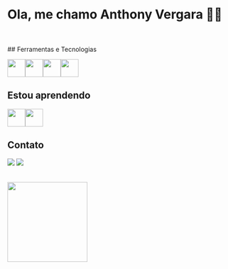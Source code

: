 # Ola, me chamo Anthony Vergara 👋👋

<br/> 
<br/> 
## Ferramentas e Tecnologias

<img loading="lazy" src="https://cdn.jsdelivr.net/gh/devicons/devicon@latest/icons/java/java-original.svg" width="40" height="40"/><img loading="lazy" src="https://cdn.jsdelivr.net/gh/devicons/devicon@latest/icons/spring/spring-original.svg" width="40" height="40"/><img loading="lazy" src="https://cdn.jsdelivr.net/gh/devicons/devicon@latest/icons/postgresql/postgresql-original.svg" width="40" height="40"/><img loading="lazy" src="https://cdn.jsdelivr.net/gh/devicons/devicon@latest/icons/git/git-original.svg" width="40" height="40"/>



## Estou aprendendo
<img loading="lazy" src="https://cdn.jsdelivr.net/gh/devicons/devicon@latest/icons/angular/angular-original.svg" width="40" height="40"/><img loading="lazy" src="https://cdn.jsdelivr.net/gh/devicons/devicon@latest/icons/amazonwebservices/amazonwebservices-original-wordmark.svg" width="40" height="40"/>
          


## Contato
<div>
  <a href="https://instagram.com/_anthonyvergara" target="_blank"><img loading="lazy" src="https://img.shields.io/badge/-Instagram-%23E4405F?style=for-the-badge&logo=instagram&logoColor=white" target="_blank"></a>
<a href="https://www.linkedin.com/in/anthony-vergara-819318321/" target="_blank"><img loading="lazy" src="https://img.shields.io/badge/-LinkedIn-%230077B5?style=for-the-badge&logo=linkedin&logoColor=white" target="_blank"></a>   
</div>


<br/> 
<br/> 
<div>
<a href="https://github.com/anthonyvergara">
<img loading="lazy" height="180em" src="https://github-readme-stats.vercel.app/api/top-langs/?username=anthonyvergara&layout=compact&langs_count=7&theme=dracula"/>
</div>


<!--
**anthonyvergara/anthonyvergara** is a ✨ _special_ ✨ repository because its `README.md` (this file) appears on your GitHub profile.

Here are some ideas to get you started:

- 🔭 I’m currently working on ...
- 🌱 I’m currently learning ...
- 👯 I’m looking to collaborate on ...
- 🤔 I’m looking for help with ...
- 💬 Ask me about ...
- 📫 How to reach me: ...
- 😄 Pronouns: ...
- ⚡ Fun fact: ...
-->
